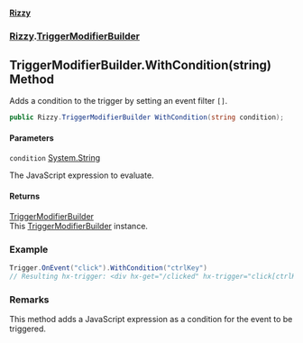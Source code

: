 #### [Rizzy](index.md 'index')
### [Rizzy](Rizzy.md 'Rizzy').[TriggerModifierBuilder](Rizzy.TriggerModifierBuilder.md 'Rizzy.TriggerModifierBuilder')

## TriggerModifierBuilder.WithCondition(string) Method

Adds a condition to the trigger by setting an event filter `[]`.

```csharp
public Rizzy.TriggerModifierBuilder WithCondition(string condition);
```
#### Parameters

<a name='Rizzy.TriggerModifierBuilder.WithCondition(string).condition'></a>

`condition` [System.String](https://docs.microsoft.com/en-us/dotnet/api/System.String 'System.String')

The JavaScript expression to evaluate.

#### Returns
[TriggerModifierBuilder](Rizzy.TriggerModifierBuilder.md 'Rizzy.TriggerModifierBuilder')  
This [TriggerModifierBuilder](Rizzy.TriggerModifierBuilder.md 'Rizzy.TriggerModifierBuilder') instance.

### Example
  
```csharp  
Trigger.OnEvent("click").WithCondition("ctrlKey")  
// Resulting hx-trigger: <div hx-get="/clicked" hx-trigger="click[ctrlKey]">Control Click Me  
```

### Remarks
This method adds a JavaScript expression as a condition for the event to be triggered.